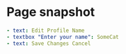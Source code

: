 # Page snapshot

```yaml
- text: Edit Profile Name
- textbox "Enter your name": SomeCat
- text: Save Changes Cancel
```